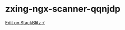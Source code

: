 # zxing-ngx-scanner-qqnjdp

[Edit on StackBlitz ⚡️](https://stackblitz.com/edit/zxing-ngx-scanner-qqnjdp)